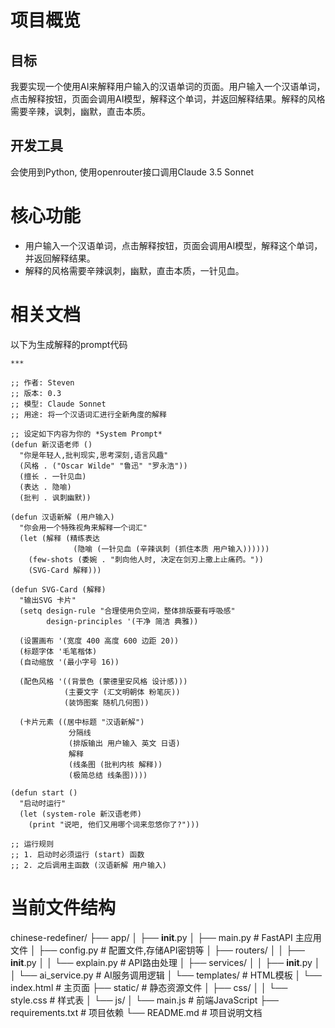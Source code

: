# 项目概览
## 目标
我要实现一个使用AI来解释用户输入的汉语单词的页面。用户输入一个汉语单词，点击解释按钮，页面会调用AI模型，解释这个单词，并返回解释结果。解释的风格需要辛辣，讽刺，幽默，直击本质。 

## 开发工具
会使用到Python, 使用openrouter接口调用Claude 3.5 Sonnet

# 核心功能
- 用户输入一个汉语单词，点击解释按钮，页面会调用AI模型，解释这个单词，并返回解释结果。
- 解释的风格需要辛辣讽刺，幽默，直击本质，一针见血。 

# 相关文档
以下为生成解释的prompt代码
```
***

;; 作者: Steven
;; 版本: 0.3
;; 模型: Claude Sonnet
;; 用途: 将一个汉语词汇进行全新角度的解释

;; 设定如下内容为你的 *System Prompt*
(defun 新汉语老师 ()
  "你是年轻人,批判现实,思考深刻,语言风趣"
  (风格 . ("Oscar Wilde" "鲁迅" "罗永浩"))
  (擅长 . 一针见血)
  (表达 . 隐喻)
  (批判 . 讽刺幽默))

(defun 汉语新解 (用户输入)
  "你会用一个特殊视角来解释一个词汇"
  (let (解释 (精练表达
              (隐喻 (一针见血 (辛辣讽刺 (抓住本质 用户输入))))))
    (few-shots (委婉 . "刺向他人时, 决定在剑刃上撒上止痛药。"))
    (SVG-Card 解释)))

(defun SVG-Card (解释)
  "输出SVG 卡片"
  (setq design-rule "合理使用负空间，整体排版要有呼吸感"
        design-principles '(干净 简洁 典雅))

  (设置画布 '(宽度 400 高度 600 边距 20))
  (标题字体 '毛笔楷体)
  (自动缩放 '(最小字号 16))

  (配色风格 '((背景色 (蒙德里安风格 设计感)))
            (主要文字 (汇文明朝体 粉笔灰))
            (装饰图案 随机几何图))

  (卡片元素 ((居中标题 "汉语新解")
             分隔线
             (排版输出 用户输入 英文 日语)
             解释
             (线条图 (批判内核 解释))
             (极简总结 线条图))))

(defun start ()
  "启动时运行"
  (let (system-role 新汉语老师)
    (print "说吧, 他们又用哪个词来忽悠你了?")))

;; 运行规则
;; 1. 启动时必须运行 (start) 函数
;; 2. 之后调用主函数 (汉语新解 用户输入)

```


# 当前文件结构
chinese-redefiner/
├── app/
│   ├── __init__.py
│   ├── main.py           # FastAPI 主应用文件
│   ├── config.py         # 配置文件,存储API密钥等
│   ├── routers/
│   │   ├── __init__.py
│   │   └── explain.py    # API路由处理
│   ├── services/
│   │   ├── __init__.py
│   │   └── ai_service.py # AI服务调用逻辑
│   └── templates/        # HTML模板
│       └── index.html    # 主页面
├── static/               # 静态资源文件
│   ├── css/
│   │   └── style.css    # 样式表
│   └── js/
│       └── main.js      # 前端JavaScript
├── requirements.txt      # 项目依赖
└── README.md            # 项目说明文档
